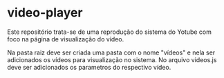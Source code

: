 # video-player
Este repositório trata-se de uma reprodução do sistema do Yotube com foco na página de visualização do vídeo.

Na pasta raiz deve ser criada uma pasta com o nome "vídeos" e nela ser adicionados os vídeos para visualização no sistema. No arquivo videos.js deve ser adicionados os parametros do respectivo vídeo.
